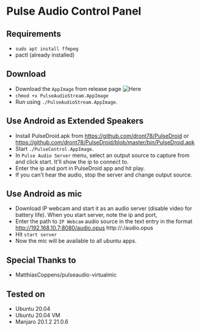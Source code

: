 # Pulse Audio Control Panel

## Requirements
* `sudo apt install ffmpeg`
* pactl (already installed)


## Download 
* Download the `AppImage` from release page
 ![Here](https://github.com/noob-max-ai/pulse-audio-stream/releases/tag/0.6)
* `chmod +x PulseAudioStream.AppImage`
* Run using `./PulseAudioStream.AppImage`.


## Use Android as Extended Speakers
* Install PulseDroid.apk from https://github.com/dront78/PulseDroid
  or 
  https://github.com/dront78/PulseDroid/blob/master/bin/PulseDroid.apk
* Start `./PulseControl.AppImage`. 
* In `Pulse Audio Server` menu, select an output source to capture from and
  click start. It'll show the ip to connect to.
* Enter the ip and port in PulseDroid app and hit play.
* If you can't hear the audio, stop the server and change output source.


## Use Android as mic

* Download IP webcam and start it as an audio server (disable video for battery life).
  When you start server, note the ip and port,
* Enter the path to `IP Webcam` audio source in the text entry in the format
  http://192.168.10.7:8080/audio.opus
  http://<ip address>:<port>/audio.opus
* Hit `start server` 
* Now the mic will be available to all ubuntu apps.
 
## Special Thanks to
* MatthiasCoppens/pulseaudio-virtualmic 

## Tested on 
* Ubuntu 20.04
* Ubuntu 20.04 VM
* Manjaro 20.1.2
          21.0.6
 
